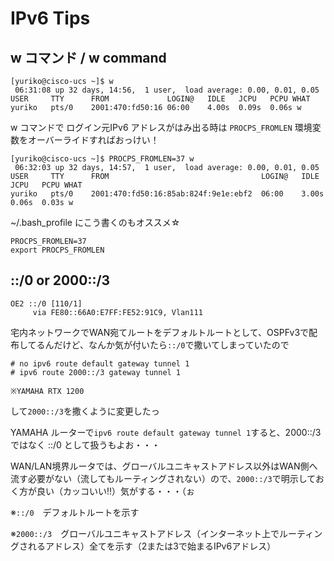 # IPv6 Tips
## w コマンド / w command
```
[yuriko@cisco-ucs ~]$ w
 06:31:08 up 32 days, 14:56,  1 user,  load average: 0.00, 0.01, 0.05
USER     TTY      FROM             LOGIN@   IDLE   JCPU   PCPU WHAT
yuriko   pts/0    2001:470:fd50:16 06:00    4.00s  0.09s  0.06s w
```
w コマンドで ログイン元IPv6 アドレスがはみ出る時は `PROCPS_FROMLEN` 環境変数をオーバーライドすればおっけい！
```
[yuriko@cisco-ucs ~]$ PROCPS_FROMLEN=37 w
 06:32:03 up 32 days, 14:57,  1 user,  load average: 0.00, 0.01, 0.05
USER     TTY      FROM                                  LOGIN@   IDLE   JCPU   PCPU WHAT
yuriko   pts/0    2001:470:fd50:16:85ab:824f:9e1e:ebf2  06:00    3.00s  0.06s  0.03s w
```
~/.bash_profile にこう書くのもオススメ☆
```
PROCPS_FROMLEN=37
export PROCPS_FROMLEN
```

## ::/0 or 2000::/3
```
OE2 ::/0 [110/1]
     via FE80::66A0:E7FF:FE52:91C9, Vlan111
```
宅内ネットワークでWAN宛てルートをデフォルトルートとして、OSPFv3で配布してるんだけど、なんか気が付いたら`::/0`で撒いてしまっていたので
```
# no ipv6 route default gateway tunnel 1
# ipv6 route 2000::/3 gateway tunnel 1

※YAMAHA RTX 1200
```
して`2000::/3`を撒くように変更したっ

YAMAHA ルーターで`ipv6 route default gateway tunnel 1`すると、2000::/3 ではなく ::/0 として扱うもよお・・・

WAN/LAN境界ルータでは、グローバルユニキャストアドレス以外はWAN側へ流す必要がない（流してもルーティングされない）ので、`2000::/3`で明示しておく方が良い（カッコいい!!）気がする・・・（ぉ

※`::/0`　デフォルトルートを示す

※`2000::/3`　グローバルユニキャストアドレス（インターネット上でルーティングされるアドレス）全てを示す（2または3で始まるIPv6アドレス）